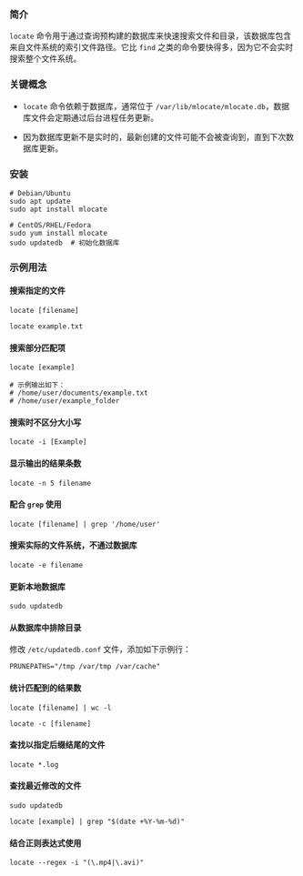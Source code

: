 ### 简介

`locate` 命令用于通过查询预构建的数据库来快速搜索文件和目录，该数据库包含来自文件系统的索引文件路径。它比 `find` 之类的命令要快得多，因为它不会实时搜索整个文件系统。

### 关键概念

* `locate` 命令依赖于数据库，通常位于 `/var/lib/mlocate/mlocate.db`，数据库文件会定期通过后台进程任务更新。

* 因为数据库更新不是实时的，最新创建的文件可能不会被查询到，直到下次数据库更新。

### 安装

```shell
# Debian/Ubuntu
sudo apt update
sudo apt install mlocate

# CentOS/RHEL/Fedora
sudo yum install mlocate
sudo updatedb  # 初始化数据库
```

### 示例用法

#### 搜索指定的文件

```shell
locate [filename]

locate example.txt
```

#### 搜索部分匹配项

```shell
locate [example]

# 示例输出如下：
# /home/user/documents/example.txt
# /home/user/example_folder
```

#### 搜索时不区分大小写

```shell
locate -i [Example]
```

#### 显示输出的结果条数

```shell
locate -n 5 filename
```

#### 配合 `grep` 使用

```shell
locate [filename] | grep '/home/user'
```

#### 搜索实际的文件系统，不通过数据库

```shell
locate -e filename
```

#### 更新本地数据库

```shell
sudo updatedb
```

#### 从数据库中排除目录

修改 `/etc/updatedb.conf` 文件，添加如下示例行：

```shell
PRUNEPATHS="/tmp /var/tmp /var/cache"
```

#### 统计匹配到的结果数

```shell
locate [filename] | wc -l

locate -c [filename]
```

#### 查找以指定后缀结尾的文件

```shell
locate *.log
```

#### 查找最近修改的文件

```shell
sudo updatedb

locate [example] | grep "$(date +%Y-%m-%d)"
```

#### 结合正则表达式使用

```shell
locate --regex -i "(\.mp4|\.avi)"
```



